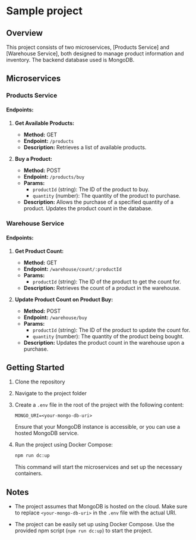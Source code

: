 # Sample project

## Overview

This project consists of two microservices, [Products Service] and [Warehouse Service], both designed to manage product information and inventory. The backend database used is MongoDB.

## Microservices

### Products Service

#### Endpoints:

1. **Get Available Products:**
   - **Method:** GET
   - **Endpoint:** `/products`
   - **Description:** Retrieves a list of available products.

2. **Buy a Product:**
   - **Method:** POST
   - **Endpoint:** `/products/buy`
   - **Params:**
     - `productId` (string): The ID of the product to buy.
     - `quantity` (number): The quantity of the product to purchase.
   - **Description:** Allows the purchase of a specified quantity of a product. Updates the product count in the database.

### Warehouse Service

#### Endpoints:

1. **Get Product Count:**
   - **Method:** GET
   - **Endpoint:** `/warehouse/count/:productId`
   - **Params:**
     - `productId` (string): The ID of the product to get the count for.
   - **Description:** Retrieves the count of a product in the warehouse.

2. **Update Product Count on Product Buy:**
   - **Method:** POST
   - **Endpoint:** `/warehouse/buy`
   - **Params:**
     - `productId` (string): The ID of the product to update the count for.
     - `quantity` (number): The quantity of the product being bought.
   - **Description:** Updates the product count in the warehouse upon a purchase.

## Getting Started

1. Clone the repository

2. Navigate to the project folder

3. Create a `.env` file in the root of the project with the following content:

   ```env
   MONGO_URI=<your-mongo-db-uri>
   ```

   Ensure that your MongoDB instance is accessible, or you can use a hosted MongoDB service.

4. Run the project using Docker Compose:

   ```bash
   npm run dc:up
   ```

   This command will start the microservices and set up the necessary containers.

## Notes

- The project assumes that MongoDB is hosted on the cloud. Make sure to replace `<your-mongo-db-uri>` in the `.env` file with the actual URI.

- The project can be easily set up using Docker Compose. Use the provided npm script (`npm run dc:up`) to start the project.
